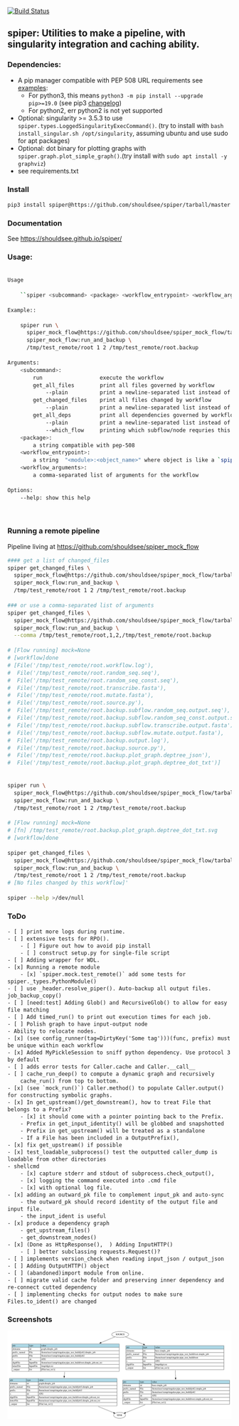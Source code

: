 
[![Build Status](https://travis-ci.com/shouldsee/spiper.svg?branch=master)](https://travis-ci.com/shouldsee/spiper)

## spiper: Utilities to make a pipeline, with singularity integration and caching ability.

### Dependencies:

- A pip manager compatible with PEP 508 URL requirements see [examples](https://www.python.org/dev/peps/pep-0508/#examples):
  - For python3, this means `python3 -m pip install --upgrade pip>=19.0` (see pip3 [changelog](https://pip.pypa.io/en/stable/news/#id245))
  - For python2, err python2 is not yet supported 
- Optional: singularity >= 3.5.3 to use `spiper.types.LoggedSingularityExecCommand()`. (try to install with `bash install_singular.sh /opt/singularity`, assuming ubuntu and use sudo for apt packages)
- Optional: dot binary for plotting graphs with `spiper.graph.plot_simple_graph()`.(try install with `sudo apt install -y graphviz`)
- see requirements.txt

### Install

```bash
pip3 install spiper@https://github.com/shouldsee/spiper/tarball/master --user
```

### Documentation

See https://shouldsee.github.io/spiper/

### Usage:

```bash

Usage

	``spiper <subcommand> <package> <workflow_entrypoint> <workflow_arguments>``

Example::

	spiper run \
	  spiper_mock_flow@https://github.com/shouldsee/spiper_mock_flow/tarball/master \
	  spiper_mock_flow:run_and_backup \
	  /tmp/test_remote/root 1 2 /tmp/test_remote/root.backup

Arguments:
	<subcommand>:
		run                  execute the workflow
		get_all_files        print all files governed by workflow
			--plain          print a newline-separated list instead of pprint
		get_changed_files    print all files changed by workflow
			--plain          print a newline-separated list instead of pprint
		get_all_deps         print all dependencies governed by workflow
			--plain          print a newline-separated list instead of pprint
			--which_flow     printing which subflow/node requries this dependency
	<package>:
		a string compatible with pep-508
	<workflow_entrypoint>:
		a string  "<module>:<object_name>" where object is like a `spipe.types.Node()`
	<workflow_arguments>:
		a comma-separated list of arguments for the workflow

Options:
	--help: show this help

	

```

### Running a remote pipeline

Pipeline living at https://github.com/shouldsee/spiper_mock_flow

```bash
#### get a list of changed_files
spiper get_changed_files \
  spiper_mock_flow@https://github.com/shouldsee/spiper_mock_flow/tarball/master \
  spiper_mock_flow:run_and_backup \
  /tmp/test_remote/root 1 2 /tmp/test_remote/root.backup

### or use a comma-separated list of arguments
spiper get_changed_files \
  spiper_mock_flow@https://github.com/shouldsee/spiper_mock_flow/tarball/master \
  spiper_mock_flow:run_and_backup \
  --comma /tmp/test_remote/root,1,2,/tmp/test_remote/root.backup

# [Flow running] mock=None
# [workflow]done
# [File('/tmp/test_remote/root.workflow.log'),
#  File('/tmp/test_remote/root.random_seq.seq'),
#  File('/tmp/test_remote/root.random_seq_const.seq'),
#  File('/tmp/test_remote/root.transcribe.fasta'),
#  File('/tmp/test_remote/root.mutate.fasta'),
#  File('/tmp/test_remote/root.source.py'),
#  File('/tmp/test_remote/root.backup.subflow.random_seq.output.seq'),
#  File('/tmp/test_remote/root.backup.subflow.random_seq_const.output.seq'),
#  File('/tmp/test_remote/root.backup.subflow.transcribe.output.fasta'),
#  File('/tmp/test_remote/root.backup.subflow.mutate.output.fasta'),
#  File('/tmp/test_remote/root.backup.output.log'),
#  File('/tmp/test_remote/root.backup.source.py'),
#  File('/tmp/test_remote/root.backup.plot_graph.deptree_json'),
#  File('/tmp/test_remote/root.backup.plot_graph.deptree_dot_txt')]


spiper run \
  spiper_mock_flow@https://github.com/shouldsee/spiper_mock_flow/tarball/master \
  spiper_mock_flow:run_and_backup \
  /tmp/test_remote/root 1 2 /tmp/test_remote/root.backup

# [Flow running] mock=None
# [fn] /tmp/test_remote/root.backup.plot_graph.deptree_dot_txt.svg
# [workflow]done

spiper get_changed_files \
  spiper_mock_flow@https://github.com/shouldsee/spiper_mock_flow/tarball/master \
  spiper_mock_flow:run_and_backup \
  /tmp/test_remote/root 1 2 /tmp/test_remote/root.backup
# [No files changed by this workflow]'

spiper --help >/dev/null

```


### ToDo
	- [ ] print more logs during runtime.
	- [ ] extensive tests for RPO(). 
		- [ ] Figure out how to avoid pip install
		- [ ] construct setup.py for single-file script
	- [ ] Adding wrapper for WDL.
    - [x] Running a remote module
    	- [x] `spiper.mock.test_remote()` add some tests for spiper._types.PythonModule()
    - [ ] use _header.resolve_piper(). Auto-backup all output files. job_backup_copy()
    - [ ] [need:test] Adding Glob() and RecursiveGlob() to allow for easy file matching
    - [ ] Add timed_run() to print out execution times for each job.
    - [ ] Polish graph to have input-output node
    - Ability to relocate nodes.
	- [x] (see config_runner(tag=DirtyKey('Some tag')))(func, prefix) must be unique within each workflow
    - [x] Added MyPickleSession to sniff python dependency. Use protocol 3 by default
    - [ ] adds error tests for Caller.cache and Caller.__call__
    - [ ] cache_run_deep() to compute a dynamic graph and recursively 
        cache_run() from top to bottom.
    - [x] (see `mock_run()`) Caller.method() to populate Caller.output() for constructing symbolic graphs.
	- [x] In get_upstream()/get_downstream(), how to treat File that belongs to a Prefix?
		- [x] it should come with a pointer pointing back to the Prefix.
		- Prefix in get_input_identity() will be globbed and snapshotted
		- Prefix in get_upstream() will be treated as a standalone
		- If a File has been included in a OutputPrefix(), 
	- [x] fix get_upstream() if possible 
	- [x] test_loadable_subprocess() test the outputted caller_dump is loadable from other directories
	- shellcmd
		- [x] capture stderr and stdout of subprocess.check_output(), 
		- [x] logging the command executed into .cmd file
		- [x] with optional log file.  
	- [x] adding an outward_pk file to complement input_pk and auto-sync
		- the outward_pk should record identity of the output file and input file.
		- the input_ident is useful 
	- [x] produce a dependency graph
		- get_upstream_files()
		- get_downstream_nodes()
	- [x] (Done as HttpResponse(),  ) Adding InputHTTP() 
		- [ ] better subclassing requests.Request()?
	- [ ] implements version_check when reading input_json / output_json
	- [ ] Adding OutputHTTP() object 
	- [ ] (abandoned)import module from online.
	- [ ] migrate valid cache folder and preserving inner dependency and re-connect cutted dependency
	- [ ] implementing checks for output nodes to make sure Files.to_ident() are changed



### Screenshots

![](./tests/test_downstream.node_only.dot.svg)

